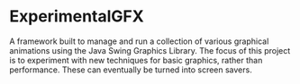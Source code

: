 # ExperimentalGFX
A framework built to manage and run a collection of various graphical animations using the Java Swing Graphics Library. The focus of this project is to experiment with new techniques for basic graphics, rather than performance. These can eventually be turned into screen savers.
